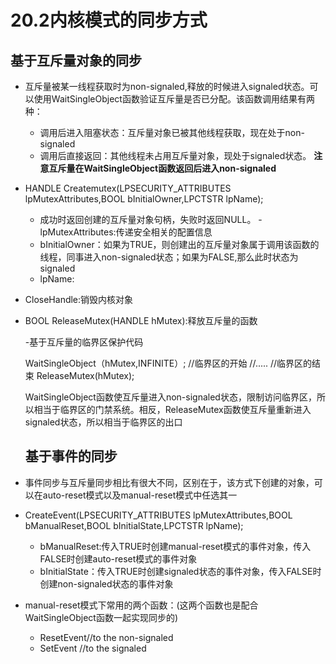 ## 
# 20.2内核模式的同步方式

## 基于互斥量对象的同步

- 互斥量被某一线程获取时为non-signaled,释放的时候进入signaled状态。可以使用WaitSingleObject函数验证互斥量是否已分配。该函数调用结果有两种：

    - 调用后进入阻塞状态：互斥量对象已被其他线程获取，现在处于non-signaled
    - 调用后直接返回：其他线程未占用互斥量对象，现处于signaled状态。  **注意互斥量在WaitSingleObject函数返回后进入non-signaled**

- HANDLE Createmutex(LPSECURITY_ATTRIBUTES  lpMutexAttributes,BOOL bInitialOwner,LPCTSTR lpName);
  - 成功时返回创建的互斥量对象句柄，失败时返回NULL。
  -lpMutexAttributes:传递安全相关的配置信息
  - bInitialOwner：如果为TRUE，则创建出的互斥量对象属于调用该函数的线程，同事进入non-signaled状态；如果为FALSE,那么此时状态为signaled
  - lpName: 
  
- CloseHandle:销毁内核对象

- BOOL ReleaseMutex(HANDLE hMutex):释放互斥量的函数


  
  -基于互斥量的临界区保护代码
  
  WaitSingleObject（hMutex,INFINITE）;
  //临界区的开始
  //.....
  //临界区的结束
  ReleaseMutex(hMutex);
  
  WaitSingleObject函数使互斥量进入non-signaled状态，限制访问临界区，所以相当于临界区的门禁系统。相反，ReleaseMutex函数使互斥量重新进入signaled状态，所以相当于临界区的出口
  
  
  
  
  ## 基于事件的同步
- 事件同步与互斥量同步相比有很大不同，区别在于，该方式下创建的对象，可以在auto-reset模式以及manual-reset模式中任选其一
- CreateEvent(LPSECURITY_ATTRIBUTES lpMutexAttributes,BOOL bManualReset,BOOL bInitialState,LPCTSTR lpName);

    - bManualReset:传入TRUE时创建manual-reset模式的事件对象，传入FALSE时创建auto-reset模式的事件对象
    - bInitialState：传入TRUE时创建signaled状态的事件对象，传入FALSE时创建non-signaled状态的事件对象
    
- manual-reset模式下常用的两个函数：(这两个函数也是配合WaitSingleObject函数一起实现同步的)
    - ResetEvent//to the non-signaled
    - SetEvent  //to the signaled
